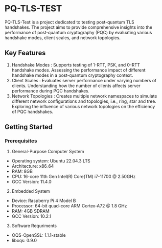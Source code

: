 # PQ-TLS-TEST
PQ-TLS-Test is a project dedicated to testing post-quantum TLS handshakes. The project aims to provide comprehensive insights into the performance of post-quantum cryptography (PQC) by evaluating various handshake modes, client scales, and network topologies.

## Key Features
1. Handshake Modes : Supports testing of 1-RTT, PSK, and 0-RTT handshake modes. Assessing the performance impact of different handshake modes in a post-quantum cryptography context.  
2. Client Scales : Evaluates server performance under varying numbers of clients. Understanding how the number of clients affects server performance during PQC handshakes. 
3. Network Topologies : Creates multiple network namespaces to simulate different network configurations and topologies, i.e., ring, star and tree. Exploring the influence of various network topologies on the efficiency of PQC handshakes.

## Getting Started
### Prerequisites
1. General-Purpose Computer System
* Operating system: Ubuntu 22.04.3 LTS
* Architecture: x86_64
* RAM: 8GB
* CPU: 16-core 11th Gen Intel(R) Core(TM) i7-11700 @ 2.50GHz
* GCC Version: 11.4.0
2. Embedded System
* Device: Raspberry Pi 4 Model B
* Processor: 64-bit quad-core ARM Cortex-A72 @ 1.8 GHz
* RAM: 4GB SDRAM
* GCC Version: 10.2.1
3. Software Requriments
* OQS-OpenSSL: 1.1.1-stable
* liboqs: 0.9.0